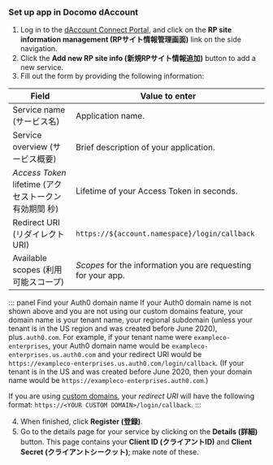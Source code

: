 ### Set up app in Docomo dAccount

1. Log in to the [dAccount Connect Portal](https://dac-g.apl01.spmode.ne.jp/VIEW_OC01/GOCA00004/), and click on the **RP site information management (RPサイト情報管理画面)** link on the side navigation.
2. Click the **Add new RP site info (新規RPサイト情報追加)** button to add a new service.
3. Fill out the form by providing the following information:

| Field | Value to enter |
--------|----------------|
| Service name (サービス名) | Application name. |
| Service overview (サービス概要) | Brief description of your application. |
| <dfn data-key="access-token">Access Token</dfn> lifetime (アクセストークン有効期間 秒) | Lifetime of your Access Token in seconds. |
| Redirect URI (リダイレクトURI) | `https://${account.namespace}/login/callback` |
| Available scopes (利用可能スコープ) | <dfn data-key="scope">Scopes</dfn> for the information you are requesting for your app. |

::: panel Find your Auth0 domain name
If your Auth0 domain name is not shown above and you are not using our custom domains feature, your domain name is your tenant name, your regional subdomain (unless your tenant is in the US region and was created before June 2020), plus`.auth0.com`. For example, if your tenant name were `exampleco-enterprises`, your Auth0 domain name would be `exampleco-enterprises.us.auth0.com` and your redirect URI would be `https://exampleco-enterprises.us.auth0.com/login/callback`. (If your tenant is in the US and was created before June 2020, then your domain name would be `https://exampleco-enterprises.auth0.com`.)

If you are using [custom domains](https://auth0.com/docs/custom-domains), your <dfn data-key="callback">redirect URI</dfn> will have the following format: `https://<YOUR CUSTOM DOMAIN>/login/callback`.
:::

4. When finished, click **Register (登録)**.
5. Go to the details page for your service by clicking on the **Details (詳細)** button. This page contains your **Client ID (クライアントID)** and **Client Secret (クライアントシークット)**; make note of these.
